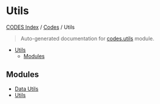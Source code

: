 # Utils

[CODES Index](../../README.md#codes-index) / [Codes](../index.md#codes) / Utils

> Auto-generated documentation for [codes.utils](https://github.com/robin-janssen/CODES-Benchmark/blob/main/codes/utils/__init__.py) module.

- [Utils](#utils)
  - [Modules](#modules)

## Modules

- [Data Utils](./data_utils.md)
- [Utils](./utils.md)